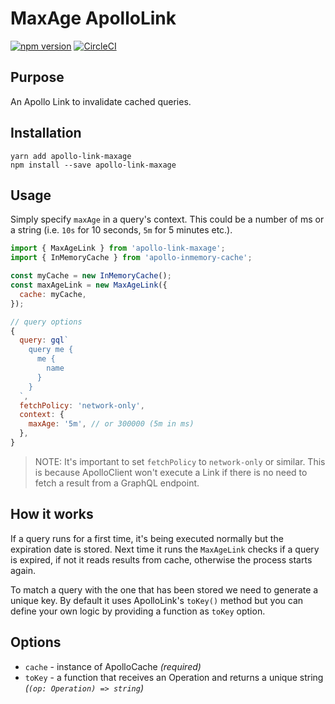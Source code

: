 # MaxAge ApolloLink

[![npm version](https://badge.fury.io/js/apollo-link-maxage.svg)](https://badge.fury.io/js/apollo-link-maxage)
[![CircleCI](https://circleci.com/gh/kamilkisiela/apollo-link-maxage.svg?style=svg)](https://circleci.com/gh/kamilkisiela/apollo-link-maxage)

## Purpose

An Apollo Link to invalidate cached queries.

## Installation

```
yarn add apollo-link-maxage
npm install --save apollo-link-maxage
```

## Usage

Simply specify `maxAge` in a query's context. This could be a number of ms or a string (i.e. `10s` for 10 seconds, `5m` for 5 minutes etc.).

```js
import { MaxAgeLink } from 'apollo-link-maxage';
import { InMemoryCache } from 'apollo-inmemory-cache';

const myCache = new InMemoryCache();
const maxAgeLink = new MaxAgeLink({
  cache: myCache,
});
```

```js
// query options
{
  query: gql`
    query me {
      me {
        name
      }
    }
  `,
  fetchPolicy: 'network-only',
  context: {
    maxAge: '5m', // or 300000 (5m in ms)
  },
}
```

> NOTE: It's important to set `fetchPolicy` to `network-only` or similar. This is because ApolloClient won't execute a Link if there is no need to fetch a result from a GraphQL endpoint.

## How it works

If a query runs for a first time, it's being executed normally but the expiration date is stored. Next time it runs the `MaxAgeLink` checks if a query is expired, if not it reads results from cache, otherwise the process starts again.

To match a query with the one that has been stored we need to generate a unique key. By default it uses ApolloLink's `toKey()` method but you can define your own logic by providing a function as `toKey` option.

## Options

* `cache` - instance of ApolloCache _(required)_
* `toKey` - a function that receives an Operation and returns a unique string _(`(op: Operation) => string`)_
